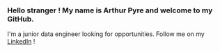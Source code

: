 ### Hello stranger ! My name is Arthur Pyre and welcome to my GitHub.
I'm a junior data engineer looking for opportunities.
Follow me on my [LinkedIn](https://www.linkedin.com/in/arthur-pyre/) !

<!--
**ArtPyre/ArtPyre** is a ✨ _special_ ✨ repository because its `README.md` (this file) appears on your GitHub profile.

Here are some ideas to get you started:

- 🔭 I’m currently working on ...
- 🌱 I’m currently learning ...
- 👯 I’m looking to collaborate on ...
- 🤔 I’m looking for help with ...
- 💬 Ask me about ...
- 📫 How to reach me: ...
- 😄 Pronouns: ...
- ⚡ Fun fact: ...
-->
